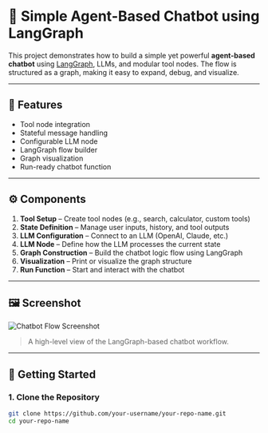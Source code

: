 # 🤖 Simple Agent-Based Chatbot using LangGraph

This project demonstrates how to build a simple yet powerful **agent-based chatbot** using [LangGraph](https://github.com/langchain-ai/langgraph), LLMs, and modular tool nodes. The flow is structured as a graph, making it easy to expand, debug, and visualize.

---

## 🧠 Features

- Tool node integration  
- Stateful message handling  
- Configurable LLM node  
- LangGraph flow builder  
- Graph visualization  
- Run-ready chatbot function

---

## ⚙️ Components

1. **Tool Setup** – Create tool nodes (e.g., search, calculator, custom tools)  
2. **State Definition** – Manage user inputs, history, and tool outputs  
3. **LLM Configuration** – Connect to an LLM (OpenAI, Claude, etc.)  
4. **LLM Node** – Define how the LLM processes the current state  
5. **Graph Construction** – Build the chatbot logic flow using LangGraph  
6. **Visualization** – Print or visualize the graph structure  
7. **Run Function** – Start and interact with the chatbot

---

## 🖼️ Screenshot

![Chatbot Flow Screenshot](ui.png)

> A high-level view of the LangGraph-based chatbot workflow.

---

## 🚀 Getting Started

### 1. Clone the Repository

```bash
git clone https://github.com/your-username/your-repo-name.git
cd your-repo-name
